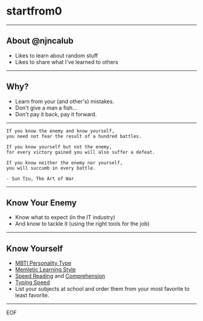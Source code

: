 # startfrom0

---

## About @njncalub

* Likes to learn about random stuff
* Likes to share what I've learned to others

---

## Why?

* Learn from your (and other's) mistakes.
* Don't give a man a fish...
* Don't pay it back, pay it forward.

---

```
If you know the enemy and know yourself,
you need not fear the result of a hundred battles.

If you know yourself but not the enemy,
for every victory gained you will also suffer a defeat.

If you know neither the enemy nor yourself,
you will succumb in every battle.

- Sun Tzu, The Art of War
```

---

## Know Your Enemy

* Know what to expect (in the IT industry)
* And know to tackle it (using the right tools for the job)

---

## Know Yourself

* [MBTI Personality Type](https://www.16personalities.com/)
* [Memletic Learning Style](http://www.learning-styles-online.com/inventory/questions.php?cookieset=y)
* [Speed Reading](http://www.readingsoft.com/index.html) and [Comprehension](http://www.readingsoft.com/quiz.html)
* [Typing Speed](https://www.typingtest.com/test.html)
* List your subjects at school and order them from your most favorite to least favorite.

---

EOF

